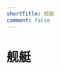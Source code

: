 ```yaml
---
shortTitle: 舰艇
comment: false
---
```


# 舰艇

<Catalog base='/zh/intl/mw/collection/pan-spatial/ships' />